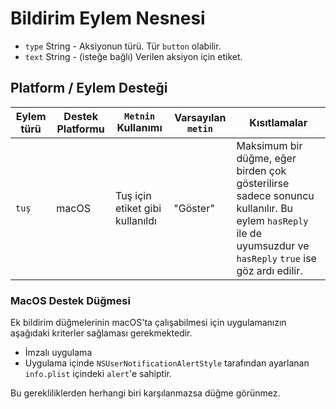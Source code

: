 # Bildirim Eylem Nesnesi

* `type` String - Aksiyonun türü. Tür `button` olabilir.
* `text` String - (isteğe bağlı) Verilen aksiyon için etiket.

## Platform / Eylem Desteği

| Eylem türü | Destek Platformu | `Metnin` Kullanımı              | Varsayılan `metin` | Kısıtlamalar                                                                                                                                                |
| ---------- | ---------------- | ------------------------------- | ------------------ | ----------------------------------------------------------------------------------------------------------------------------------------------------------- |
| `tuş`      | macOS            | Tuş için etiket gibi kullanıldı | "Göster"           | Maksimum bir düğme, eğer birden çok gösterilirse sadece sonuncu kullanılır. Bu eylem `hasReply` ile de uyumsuzdur ve `hasReply` `true` ise göz ardı edilir. |

### MacOS Destek Düğmesi

Ek bildirim düğmelerinin macOS'ta çalışabilmesi için uygulamanızın aşağıdaki kriterler sağlaması gerekmektedir.

* İmzalı uygulama
* Uygulama içinde `NSUserNotificationAlertStyle` tarafından ayarlanan `info.plist` içindeki `alert`'e sahiptir.

Bu gerekliliklerden herhangi biri karşılanmazsa düğme görünmez.